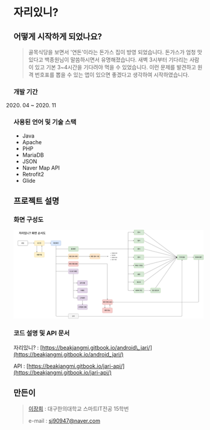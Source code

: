 # 자리있니?

##  어떻게 시작하게 되었나요?

> 골목식당을 보면서 '연돈'이라는 돈가스 집이 방영 되었습니다. 돈가스가 엄청 맛있다고 백종원님이 말씀하시면서 유명해졌습니다. 새벽 3시부터 기다리는 사람이 있고 기본 3~4시간을 기다려야 먹을 수 있었습니다. 이런 문제를 발견하고 원격 번호표를 뽑을 수 있는 앱이 있으면 좋겠다고 생각하여 시작하였습니다.

###  개발 기간

 2020. 04 ~ 2020. 11

###  사용된 언어 및 기술 스택

* Java
* Apache
* PHP
* MariaDB
* JSON
* Naver Map API
* Retrofit2
* Glide

## 프로젝트 설명

###  화면 구성도

![&#xC790;&#xB9AC;&#xC788;&#xB2C8;? &#xC571; &#xD654;&#xBA74; &#xAD6C;&#xC131;&#xB3C4;](.gitbook/assets/.png.png)

###  코드 설명 및 API 문서

 자리있니? : [https://beakjangmi.gitbook.io/android\_jari/](https://beakjangmi.gitbook.io/android_jari/)

 API : [https://beakjangmi.gitbook.io/jari-api/](https://beakjangmi.gitbook.io/jari-api/)



##  만든이

> [이장희](https://github.com/LeeJangHee) : 대구한의대학교 스마트IT전공 15학번
>
>   e-mail : sj90947@naver.com


